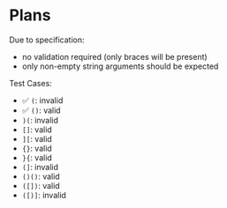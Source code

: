 # Plans

Due to specification:
- no validation required (only braces will be present)
- only non-empty string arguments should be expected

Test Cases:
- ✅ `(`: invalid
- ✅ `()`: valid
- `)(`: invalid
- `[]`: valid
- `][`: valid
- `{}`: valid
- `}{`: valid
- `(]`: invalid
- `()()`: valid
- `([])`: valid
- `([)]`: invalid

